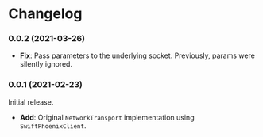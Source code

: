 # Changelog

### 0.0.2 (2021-03-26)

* **Fix**: Pass parameters to the underlying socket. Previously, params were silently ignored.

### 0.0.1 (2021-02-23)

Initial release.

* **Add**: Original `NetworkTransport` implementation using `SwiftPhoenixClient`.
